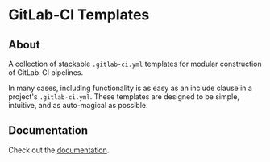 # GitLab-CI Templates

## About

A collection of stackable `.gitlab-ci.yml` templates for modular construction of GitLab-CI pipelines.

In many cases, including functionality is as easy as an include clause in a project's `.gitlab-ci.yml`. These templates are designed to be simple, intuitive, and as auto-magical as possible.

## Documentation

Check out the [documentation](https://donaldrich.gitlab.io/modular-gitlab-ci).
